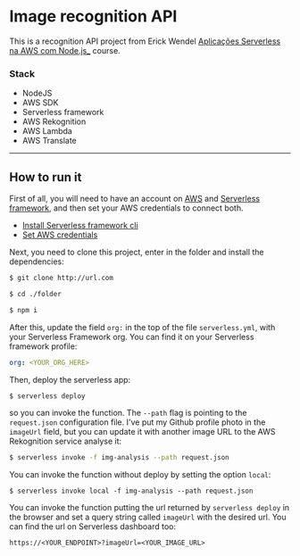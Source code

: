 # Image recognition API

This is a recognition API project from Erick Wendel [Aplicações Serverless na AWS com Node.js\_](https://conteudo.erickwendel.com.br/aplicacoes-serverless-aws) course.

### Stack

- NodeJS
- AWS SDK
- Serverless framework
- AWS Rekognition
- AWS Lambda
- AWS Translate

---

## How to run it

First of all, you will need to have an account on [AWS](https://aws.amazon.com/) and [Serverless framework](https://www.serverless.com/), and then set your AWS credentials to connect both.

- [Install Serverless framework cli](https://www.serverless.com/framework/docs/getting-started)
- [Set AWS credentials](https://www.serverless.com/framework/docs/providers/aws/guide/credentials/)

Next, you need to clone this project, enter in the folder and install the dependencies:

```bash
$ git clone http://url.com

$ cd ./folder

$ npm i
```

After this, update the field `org:` in the top of the file `serverless.yml`, with your Serverless Framework org. You can find it on your Serverless framework profile:

```yml
org: <YOUR_ORG_HERE>
```

Then, deploy the serverless app:

```bash
$ serverless deploy
```

so you can invoke the function. The `--path` flag is pointing to the `request.json` configuration file. I've put my Github profile photo in the `imageUrl` field, but you can update it with another image URL to the AWS Rekognition service analyse it:

```bash
$ serverless invoke -f img-analysis --path request.json
```

You can invoke the function without deploy by setting the option `local`:

```
$ serverless invoke local -f img-analysis --path request.json
```

You can invoke the function putting the url returned by `serverless deploy` in the browser and set a query string called `imageUrl` with the desired url. You can find the url on Serverless dashboard too:

```
https://<YOUR_ENDPOINT>?imageUrl=<YOUR_IMAGE_URL>
```
